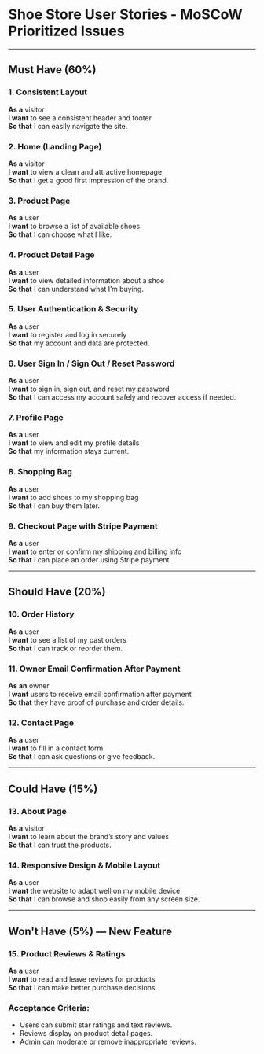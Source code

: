 # Shoe Store User Stories - MoSCoW Prioritized Issues

---

## Must Have (60%)

### 1. Consistent Layout  
**As a** visitor  
**I want** to see a consistent header and footer  
**So that** I can easily navigate the site.

### 2. Home (Landing Page)  
**As a** visitor  
**I want** to view a clean and attractive homepage  
**So that** I get a good first impression of the brand.

### 3. Product Page  
**As a** user  
**I want** to browse a list of available shoes  
**So that** I can choose what I like.

### 4. Product Detail Page  
**As a** user  
**I want** to view detailed information about a shoe  
**So that** I can understand what I’m buying.

### 5. User Authentication & Security  
**As a** user  
**I want** to register and log in securely  
**So that** my account and data are protected.

### 6. User Sign In / Sign Out / Reset Password  
**As a** user  
**I want** to sign in, sign out, and reset my password  
**So that** I can access my account safely and recover access if needed.

### 7. Profile Page  
**As a** user  
**I want** to view and edit my profile details  
**So that** my information stays current.

### 8. Shopping Bag  
**As a** user  
**I want** to add shoes to my shopping bag  
**So that** I can buy them later.

### 9. Checkout Page with Stripe Payment  
**As a** user  
**I want** to enter or confirm my shipping and billing info  
**So that** I can place an order using Stripe payment.

---

## Should Have (20%)

### 10. Order History  
**As a** user  
**I want** to see a list of my past orders  
**So that** I can track or reorder them.

### 11. Owner Email Confirmation After Payment  
**As an** owner  
**I want** users to receive email confirmation after payment  
**So that** they have proof of purchase and order details.

### 12. Contact Page  
**As a** user  
**I want** to fill in a contact form  
**So that** I can ask questions or give feedback.

---

## Could Have (15%)

### 13. About Page  
**As a** visitor  
**I want** to learn about the brand’s story and values  
**So that** I can trust the products.

### 14. Responsive Design & Mobile Layout  
**As a** user  
**I want** the website to adapt well on my mobile device  
**So that** I can browse and shop easily from any screen size.

---

## Won't Have (5%) — New Feature

### 15. Product Reviews & Ratings  
**As a** user  
**I want** to read and leave reviews for products  
**So that** I can make better purchase decisions.

### Acceptance Criteria:  
- Users can submit star ratings and text reviews.  
- Reviews display on product detail pages.  
- Admin can moderate or remove inappropriate reviews.
